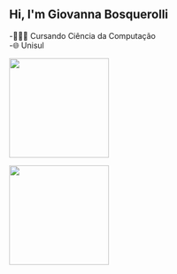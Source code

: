 ## Hi, I'm Giovanna Bosquerolli 

-👩🏻‍💻 Cursando Ciência da Computação<br/>
-🌐 Unisul

<p>
  <img height="180em" src="https://github-readme-stats-eight-theta.vercel.app/api?username=gibosquerolli&show_icons=true&theme=omni&include_all_commits=true&count_private=true"/>

  <div>
    
  <img height="180em" src="https://github-readme-stats-eight-theta.vercel.app/api/top-langs/?username=gibosquerolli&layout=compact&langs_count=8&theme=omni"/>
</p>

